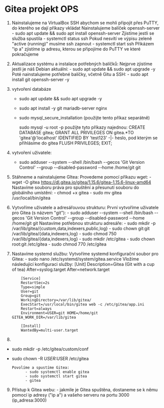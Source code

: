 # Gitea projekt OPS
1. Nainstalujeme na VirtualBox SSH abychom se mohli připojit přes PuTTY, do kterého se dají příkazy vkládat
     Nainstalujeme balíček openssh-server
        - sudo apt update && sudo apt install openssh-server
     Zjistíme jestli se služba spustila
        - systemctl status ssh
     Pokud nesvítí ve výpisu zeleně "active (running)" musíme ssh zapnout
        - systemctl start ssh
     Přikázem "ip a" zjistíme ip adresu, kterou se připojíme do PuTTY ve které pokračujeme
   
2. Aktualizace systému a instalace potřebných balíčků:
     Nejprve zjistíme jestli je náš Debian aktuální:
        - sudo apt update && sudo apt upgrade -y
     Poté nainstalujeme potřebné balíčky, včetně Gitu a SSH:
        - sudo apt install git openssh-server -y

   


3. vytvoření databáze
   - sudo apt update && sudo apt upgrade -y
   - sudo apt install -y git mariadb-server nginx
   - sudo mysql_secure_installation (použijte tento příkaz separátně)
     
     sudo mysql -u root -p
     použijte tyto příkazy najednou:
     CREATE DATABASE gitea;
     GRANT ALL PRIVILEGES ON gitea.*TO 'gitea'@'localhost' IDENTIFIED BY 'test123' -|- heslo, pod kterým se přihlásíme do gitea
     FLUSH PRIVILEGES;
     EXIT;

5. vytvoření uživatele:
   - sudo adduser --system --shell /bin/bash --gecos 'Git Version Control' --group --disabled-password --home /home/git git


   
6. Stáhneme a nainstalujeme GItea:
     Provedeme pomocí příkazu wget:
           - wget -O gitea https://dl.gitea.io/gitea/1.15.6/gitea-1.15.6-linux-amd64
     Nastavíme souboru práva pro spuštění a přesunutí souboru do globálního umístění:
           - chmod +x gitea
           - sudo mv gitea /usr/local/bin/gitea
   
7. Vytvoříme uživatele a adresářouvou strukturu:
      První vytvoříme uživatele pro Gitea (s názvem "git"):
           - sudo adduser --system --shell /bin/bash --gecos 'Git Version Control' --group --disabled-password --home /home/git git
      Nastavíme potřebnou strukturu adresáře:
           - sudo mkdir -p /var/lib/gitea/{custom,data,indexers,public,log}
           - sudo chown git:git /var/lib/gitea/{data,indexers,log}
           - sudo chmod 750 /var/lib/gitea/{data,indexers,log}
           - sudo mkdir /etc/gitea
           - sudo chown root:git /etc/gitea
           - sudo chmod 770 /etc/gitea
   
8. Nastavíme systemd službu:
   Vytvoříme systemd konfigurační soubor pro Gitea:
           - sudo nano /etc/systemd/system/gitea.service
   Vložíme následující konfiguraci služby:
           [Unit]
           Description=Gitea (Git with a cup of tea)
           After=syslog.target
           After=network.target

           [Service]
           RestartSec=2s
           Type=simple
           User=git
           Group=git
           WorkingDirectory=/var/lib/gitea/
           ExecStart=/usr/local/bin/gitea web -c /etc/gitea/app.ini
           Restart=always
           Environment=USER=git HOME=/home/git GITEA_WORK_DIR=/var/lib/gitea

           [Install]
           WantedBy=multi-user.target

9.
- sudo mkdir -p /etc/gitea/custom/conf
- sudo chown -R $USER:$USER /etc/gitea
 
      
      Povolíme a spustíme Gitea:
            - sudo systemctl enable gitea
            - sudo systemctl start gitea
            - gitea

9. Přístup k Gitea webu:
        - jakmile je Gitea spuštěna, dostaneme se k němu pomocí ip adresy ("ip a") a vašeho serveru na portu 3000
                (ip_adresa:3000)

